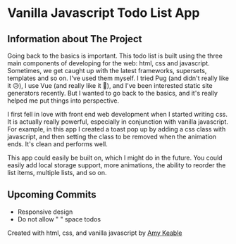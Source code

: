 # Vanilla Javascript Todo List App

## Information about The Project

Going back to the basics is important. This todo list is built using the three main components of developing for the web: html, css and javascript. Sometimes, we get caught up with the latest frameworks, supersets, templates and so on. I've used them myself. I tried Pug (and didn't really like it 😥), I use Vue (and really like it 💚), and I've been interested static site generators recently. But I wanted to go back to the basics, and it's really helped me put things into perspective.

I first fell in love with front end web development when I started writing css. It is actually really powerful, especially in conjunction with vanilla javascript. For example, in this app I created a toast pop up by adding a css class with javascript, and then setting the class to be removed when the animation ends. It's clean and performs well.

This app could easily be built on, which I might do in the future. You could easily add local storage support, more animations, the ability to reorder the list items, multiple lists, and so on.

## Upcoming Commits

- Responsive design
- Do not allow " " space todos

<p>Created with html, css, and vanilla javascript by <a href="https://www.amykble.dev" target="_blank" rel="noopener">Amy Keable</a></p>
